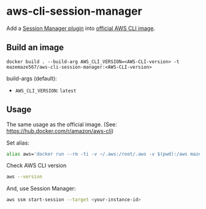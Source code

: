 # aws-cli-session-manager

Add a [Session Manager plugin](https://docs.aws.amazon.com/systems-manager/latest/userguide/session-manager-working-with-install-plugin.html) into [official AWS CLI image](https://hub.docker.com/r/amazon/aws-cli).

## Build an image

```
docker build . --build-arg AWS_CLI_VERSION=<AWS-CLI-version> -t mazemaze567/aws-cli-session-manager:<AWS-CLI-version>
```

build-args (default):
- `AWS_CLI_VERSION`: `latest`

## Usage

The same usage as the official image. (See: https://hub.docker.com/r/amazon/aws-cli)

Set alias:

```sh
alias aws='docker run --rm -ti -v ~/.aws:/root/.aws -v $(pwd):/aws mazemaze567/aws-cli-session-manager:latest'
```

Check AWS CLI version

```sh
aws --version
```

And, use Session Manager:
```sh
aws ssm start-session --target <your-instance-id>
```

